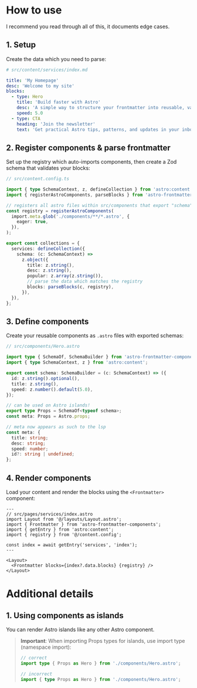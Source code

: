# How to use

I recommend you read through all of this, it documents edge cases.

## 1. Setup

Create the data which you need to parse:

```yaml
# src/content/services/index.md

title: 'My Homepage'
desc: 'Welcome to my site'
blocks:
  - type: Hero
    title: 'Build faster with Astro'
    desc: 'A simple way to structure your frontmatter into reusable, validated sections.'
    speed: 5.0
  - type: CTA
    heading: 'Join the newsletter'
    text: 'Get practical Astro tips, patterns, and updates in your inbox every Friday.'
```

## 2. Register components & parse frontmatter

Set up the registry which auto-imports components, then create a Zod schema that validates your blocks:

```ts
// src/content.config.ts

import { type SchemaContext, z, defineCollection } from 'astro:content';
import { registerAstroComponents, parseBlocks } from 'astro-frontmatter-components';

// registers all astro files within src/components that export "schema"
const registry = registerAstroComponents(
  import.meta.glob('./components/**/*.astro', {
    eager: true,
  }),
);

export const collections = {
  services: defineCollection({
    schema: (c: SchemaContext) =>
      z.object({
        title: z.string(),
        desc: z.string(),
        popular: z.array(z.string()),
        // parse the data which matches the registry
        blocks: parseBlocks(c, registry),
      }),
  }),
};
```

## 3. Define components

Create your reusable components as `.astro` files with exported schemas:

```ts
// src/components/Hero.astro

import type { SchemaOf, SchemaBuilder } from 'astro-frontmatter-components';
import { type SchemaContext, z } from 'astro:content';

export const schema: SchemaBuilder = (c: SchemaContext) => ({
  id: z.string().optional(),
  title: z.string(),
  speed: z.number().default(5.0),
});

// can be used on Astro islands!
export type Props = SchemaOf<typeof schema>;
const meta: Props = Astro.props;

// meta now appears as such to the lsp
const meta: {
  title: string;
  desc: string;
  speed: number;
  id?: string | undefined;
};
```

## 4. Render components

Load your content and render the blocks using the `<Frontmatter>` component:

```astro
---
// src/pages/services/index.astro
import Layout from '@/layouts/Layout.astro';
import { Frontmatter } from 'astro-frontmatter-components';
import { getEntry } from 'astro:content';
import { registry } from '@/content.config';

const index = await getEntry('services', 'index');
---

<Layout>
  <Frontmatter blocks={index?.data.blocks} {registry} />
</Layout>
```

# Additional details

## 1. Using components as islands

You can render Astro islands like any other Astro component.

> **Important**: When importing Props types for islands, use import type (namespace import):
>
> ```ts
> // correct
> import type { Props as Hero } from './components/Hero.astro';
>
> // incorrect
> import { type Props as Hero } from './components/Hero.astro';
> ```
